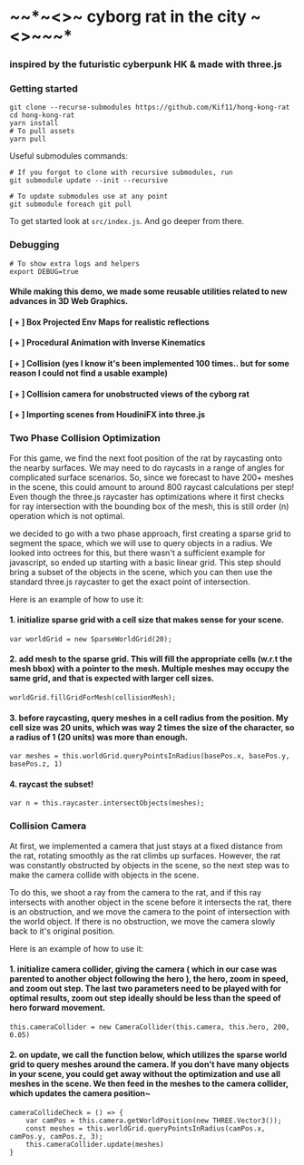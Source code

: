# *~*~*~<>~ cyborg rat in the city ~<>~*~*~* 

### inspired by the futuristic cyberpunk HK & made with three.js


### Getting started

```
git clone --recurse-submodules https://github.com/Kif11/hong-kong-rat
cd hong-kong-rat
yarn install
# To pull assets
yarn pull
```

Useful submodules commands:

```
# If you forgot to clone with recursive submodules, run
git submodule update --init --recursive

# To update submodules use at any point
git submodule foreach git pull
```

To get started look at `src/index.js`. And go deeper from there.

### Debugging

```
# To show extra logs and helpers
export DEBUG=true
```

#### While making this demo, we made some reusable utilities related to new advances in 3D Web Graphics.  
 #### [ + ] Box Projected Env Maps for realistic reflections
 #### [ + ] Procedural Animation with Inverse Kinematics 
 #### [ + ] Collision (yes I know it's been implemented 100 times.. but for some reason I could not find a usable example)
 #### [ + ] Collision camera for unobstructed views of the cyborg rat
 #### [ + ] Importing scenes from HoudiniFX into three.js



### Two Phase Collision Optimization
For this game, we find the next foot position of the rat by raycasting onto the nearby surfaces. We may need to do raycasts in a range of angles for complicated surface scenarios. So, since we forecast to have 200+ meshes in the scene, this could amount to around 800 raycast calculations per step! Even though the three.js raycaster has optimizations where it first checks for ray intersection with the bounding box of the mesh, this is still order (n) operation which is not optimal.

we decided to go with a two phase approach, first creating a sparse grid to segment the space, which we will use to query objects in a radius. We looked into octrees for this, but there wasn't a sufficient example for javascript, so ended up starting with a basic linear grid. This step should bring a subset of the objects in the scene, which you can then use the standard three.js raycaster to get the exact point of intersection. 

Here is an example of how to use it: 

#### 1. initialize sparse grid with a cell size that makes sense for your scene. 

`var worldGrid = new SparseWorldGrid(20);`

#### 2. add mesh to the sparse grid. This will fill the appropriate cells (w.r.t the mesh bbox) with a pointer to the mesh. Multiple meshes may occupy the same grid, and that is expected with larger cell sizes.

`worldGrid.fillGridForMesh(collisionMesh);`

#### 3. before raycasting, query meshes in a cell radius from the position. My cell size was 20 units, which was way 2 times the size of the character, so a radius of 1 (20 units) was more than enough. 

`var meshes = this.worldGrid.queryPointsInRadius(basePos.x, basePos.y, basePos.z, 1)`

#### 4. raycast the subset!
`var n = this.raycaster.intersectObjects(meshes);`


### Collision Camera
At first, we implemented a camera that just stays at a fixed distance from the rat, rotating smoothly as the rat climbs up surfaces. However, the rat was constantly obstructed by objects in the scene, so the next step was to make the camera collide with objects in the scene. 

To do this, we shoot a ray from the camera to the rat, and if this ray intersects with another object in the scene before it intersects the rat, there is an obstruction, and we move the camera to the point of intersection with the world object. If there is no obstruction, we move the camera slowly back to it's original position. 

Here is an example of how to use it:

#### 1. initialize camera collider, giving the camera ( which in our case was parented to another object following the hero ), the hero, zoom in speed, and zoom out step. The last two parameters need to be played with for optimal results, zoom out step ideally should be less than the speed of hero forward movement. 
`this.cameraCollider = new CameraCollider(this.camera, this.hero, 200, 0.05)`

#### 2. on update, we call the function below, which utilizes the sparse world grid to query meshes around the camera. If you don't have many objects in your scene, you could get away without the optimization and use all meshes in the scene. We then feed in the meshes to the camera collider, which updates the camera position~

``` 
cameraCollideCheck = () => {
    var camPos = this.camera.getWorldPosition(new THREE.Vector3());
    const meshes = this.worldGrid.queryPointsInRadius(camPos.x, camPos.y, camPos.z, 3);
    this.cameraCollider.update(meshes)
}
```







